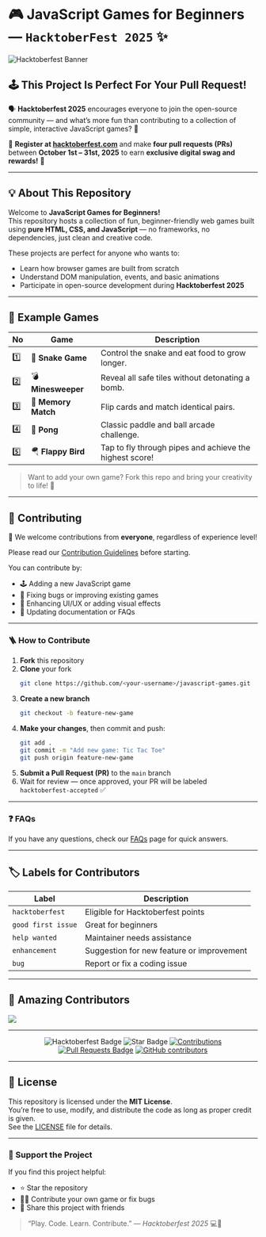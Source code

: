 # 🎮 JavaScript Games for Beginners — `HacktoberFest 2025` ✨

![Hacktoberfest Banner](https://github.com/azrilpramudia/javascript-games/raw/main/.github/hacktoberfest-banner.png)

## 🕹️ This Project Is Perfect For Your Pull Request!

🗣 **Hacktoberfest 2025** encourages everyone to join the open-source community — and what’s more fun than contributing to a collection of simple, interactive JavaScript games? 🎯  

📢 **Register at [hacktoberfest.com](https://hacktoberfest.com)** and make **four pull requests (PRs)** between **October 1st – 31st, 2025** to earn **exclusive digital swag and rewards!** 🚀  

---

## 💡 About This Repository

Welcome to **JavaScript Games for Beginners!**  
This repository hosts a collection of fun, beginner-friendly web games built using **pure HTML, CSS, and JavaScript** — no frameworks, no dependencies, just clean and creative code.  

These projects are perfect for anyone who wants to:
- Learn how browser games are built from scratch  
- Understand DOM manipulation, events, and basic animations  
- Participate in open-source development during **Hacktoberfest 2025**

---

## 📂 Example Games
| No | Game | Description |
|----|------|--------------|
| 1️⃣ | 🐍 **Snake Game** | Control the snake and eat food to grow longer. |
| 2️⃣ | 💣 **Minesweeper** | Reveal all safe tiles without detonating a bomb. |
| 3️⃣ | 🧩 **Memory Match** | Flip cards and match identical pairs. |
| 4️⃣ | 🏓 **Pong** | Classic paddle and ball arcade challenge. |
| 5️⃣ | 🪂 **Flappy Bird** | Tap to fly through pipes and achieve the highest score! |

> Want to add your own game? Fork this repo and bring your creativity to life! 🎨

---

## 🧠 Contributing

🎉 We welcome contributions from **everyone**, regardless of experience level!  

Please read our [Contribution Guidelines](./CONTRIBUTING.md) before starting.  

You can contribute by:
- 🕹️ Adding a new JavaScript game  
- 🐞 Fixing bugs or improving existing games  
- 💅 Enhancing UI/UX or adding visual effects  
- 📘 Updating documentation or FAQs  

---

### 🪜 How to Contribute

1. **Fork** this repository  
2. **Clone** your fork  
   ```bash
   git clone https://github.com/<your-username>/javascript-games.git
   ```
3. **Create a new branch**
   ```bash
   git checkout -b feature-new-game
   ```
4. **Make your changes**, then commit and push:
   ```bash
   git add .
   git commit -m "Add new game: Tic Tac Toe"
   git push origin feature-new-game
   ```
5. **Submit a Pull Request (PR)** to the `main` branch  
6. Wait for review — once approved, your PR will be labeled `hacktoberfest-accepted` ✅  

---

### ❓ FAQs

If you have any questions, check our [FAQs](./Faqs.md) page for quick answers.

---

## 🏷️ Labels for Contributors

| Label | Description |
|--------|-------------|
| `hacktoberfest` | Eligible for Hacktoberfest points |
| `good first issue` | Great for beginners |
| `help wanted` | Maintainer needs assistance |
| `enhancement` | Suggestion for new feature or improvement |
| `bug` | Report or fix a coding issue |

---

## 💫 Amazing Contributors

<!-- readme: contributors -start -->
<a href="https://github.com/azrilpramudia/javascript-games/graphs/contributors">
  <img src="https://contrib.rocks/image?repo=azrilpramudia/javascript-games&refresh=3" />
</a>
<!-- readme: contributors -end -->

---

<div align="center">

<img src="https://img.shields.io/badge/hacktoberfest2025--blueviolet" alt="Hacktoberfest Badge"/>
<img src="https://img.shields.io/static/v1?label=%F0%9F%8C%9F&message=If%20Useful&style=flat&color=BC4E99" alt="Star Badge"/>
<a href="https://github.com/azrilpramudia/javascript-games"><img src="https://img.shields.io/badge/Contributions-welcome-violet.svg?style=flat&logo=git" alt="Contributions"/></a>  
<a href="https://github.com/azrilpramudia/javascript-games/pulls"><img src="https://img.shields.io/github/issues-pr/azrilpramudia/javascript-games" alt="Pull Requests Badge"/></a>  
<a href="https://github.com/azrilpramudia/javascript-games/graphs/contributors"><img alt="GitHub contributors" src="https://img.shields.io/github/contributors/azrilpramudia/javascript-games?color=2b9348"></a>

</div>

<!-- Last contributors update: 2025-10-24 14:00:00 UTC -->

---

## 📜 License

This repository is licensed under the **MIT License**.  
You’re free to use, modify, and distribute the code as long as proper credit is given.  
See the [LICENSE](./LICENSE) file for details.

---

### 🌟 Support the Project

If you find this project helpful:
- ⭐ Star the repository  
- 🧑‍💻 Contribute your own game or fix bugs  
- 💬 Share this project with friends  

> “Play. Code. Learn. Contribute.” — *Hacktoberfest 2025* 💻🎉

